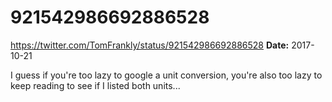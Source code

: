 # 921542986692886528
https://twitter.com/TomFrankly/status/921542986692886528
**Date:** 2017-10-21

I guess if you're too lazy to google a unit conversion, you're also too lazy to keep reading to see if I listed both units...
